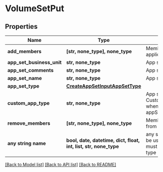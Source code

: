 # VolumeSetPut


## Properties
Name | Type | Description | Notes
------------ | ------------- | ------------- | -------------
**add_members** | **[str, none_type], none_type** | Members to add to application set | [optional] 
**app_set_business_unit** | **str, none_type** | App set business unit | [optional] 
**app_set_comments** | **str, none_type** | App set comments | [optional] 
**app_set_name** | **str, none_type** | App set name | [optional] 
**app_set_type** | [**CreateAppSetInputAppSetType**](CreateAppSetInputAppSetType.md) |  | [optional] 
**custom_app_type** | **str, none_type** | App set name for Custom workloads when appSetType&#x3D;CUSTOM | [optional] 
**remove_members** | **[str, none_type], none_type** | Members to remove from application set | [optional] 
**any string name** | **bool, date, datetime, dict, float, int, list, str, none_type** | any string name can be used but the value must be the correct type | [optional]

[[Back to Model list]](../README.md#documentation-for-models) [[Back to API list]](../README.md#documentation-for-api-endpoints) [[Back to README]](../README.md)


